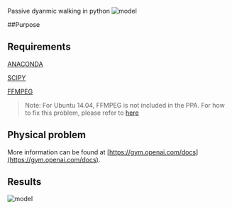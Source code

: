 


Passive dyanmic walking in python
![model](/../master/assets/PDW.gif)

##Purpose



## Requirements
[ANACONDA]()

[SCIPY]()

[FFMPEG]()

> Note: For Ubuntu 14.04, FFMPEG is not included in the PPA.
>For how to fix this problem, please refer to [here](https://www.faqforge.com/linux/how-to-install-ffmpeg-on-ubuntu-14-04/)

## Physical problem


More information can be found at [https://gym.openai.com/docs](https://gym.openai.com/docs).

## Results

![model](/../master/assets/pareto.png)


